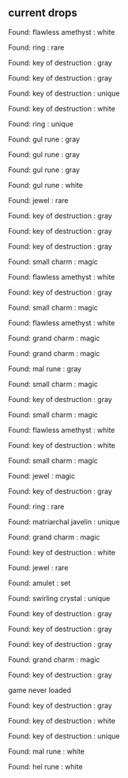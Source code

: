 ## current drops

Found: flawless amethyst : white
Found: ring : rare
Found: key of destruction : gray
Found: key of destruction : gray
Found: key of destruction : unique
Found: key of destruction : white
Found: ring : unique
Found: gul rune : gray
Found: gul rune : gray
Found: gul rune : gray
Found: gul rune : white
Found: jewel : rare
Found: key of destruction : gray
Found: key of destruction : gray
Found: key of destruction : gray
Found: small charm : magic
Found: flawless amethyst : white
Found: key of destruction : gray
Found: small charm : magic
Found: flawless amethyst : white
Found: grand charm : magic
Found: grand charm : magic
Found: mal rune : gray
Found: small charm : magic
Found: key of destruction : gray
Found: small charm : magic
Found: flawless amethyst : white
Found: key of destruction : white
Found: small charm : magic
Found: jewel : magic
Found: key of destruction : gray
Found: ring : rare
Found: matriarchal javelin : unique
Found: grand charm : magic
Found: key of destruction : white
Found: jewel : rare
Found: amulet : set
Found: swirling crystal : unique
Found: key of destruction : gray
Found: key of destruction : gray
Found: key of destruction : gray
Found: grand charm : magic
Found: key of destruction : gray
game never loaded
Found: key of destruction : gray
Found: key of destruction : white
Found: key of destruction : unique
Found: mal rune : white
Found: hel rune : white
